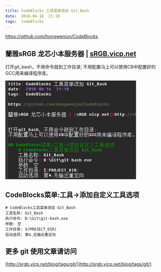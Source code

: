 ```yaml
---
title: CodeBlocks 工具菜单添加 Git_Bash
date:  2018-04-16  21:18
tags:  CodeBlocks
---
```

https://github.com/hongwenjun/CodeBlocks

蘭雅sRGB 龙芯小本服务器 | [sRGB.vicp.net](http://sRGB.vicp.net)
---

打开git_bash，不用命令就到工作目录;
不用配置马上可以使用CB中配置好的GCC用来编译程序库。

![](/webp/cb/cb_git.webp)

## CodeBlocks菜单:工具->添加自定义工具选项
    # CodeBlocks工具菜单添加 Git_Bash
    工具名称: Git_Bash
    执行命令: D:\Git\git-bash.exe
    参数: 空
    工作目录: $(PROJECT_DIR)
    启动选项: 第4,无输出重定向


## 更多 git 使用文章请访问
[http://srgb.vicp.net/blog/tags/git/](http://srgb.vicp.net/blog/tags/git/)
